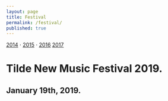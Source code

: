 ```yaml
---
layout: page
title: Festival
permalink: /festival/
published: true
---
```

[2014](/fest2014) ⋅ [2015](/fest2015) ⋅ [2016](/fest2016) [2017](/fest2017)

# Tilde New Music Festival 2019.
## January 19th, 2019. 







